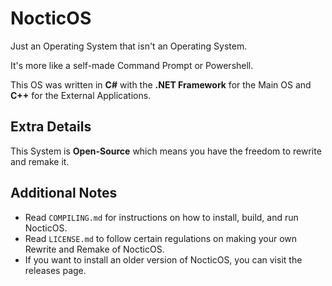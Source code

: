 # NocticOS

Just an Operating System that isn't an Operating System.

It's more like a self-made Command Prompt or Powershell.

This OS was written in **C#** with the **.NET Framework** for the Main OS and **C++** for the External Applications.

## Extra Details

This System is **Open-Source** which means you have the freedom to rewrite and remake it.

## Additional Notes

* Read `COMPILING.md` for instructions on how to install, build, and run NocticOS.
* Read `LICENSE.md` to follow certain regulations on making your own Rewrite and Remake of NocticOS.
* If you want to install an older version of NocticOS, you can visit the releases page.
